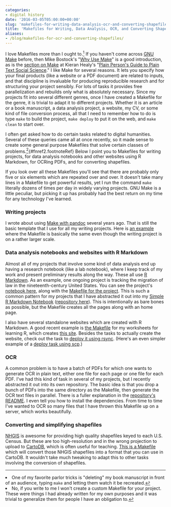 ```yaml
---
categories:
- digital history
date: '2016-03-05T05:00:00+00:00'
slug: 'makefiles-for-writing-data-analysis-ocr-and-converting-shapefiles'
title: 'Makefiles for Writing, Data Analysis, OCR, and Converting Shapefiles'
aliases:
- /blog/makefiles-for-ocr-and-converting-shapefiles/
---
```


I love Makefiles more than I ought to.[<sup>1</sup>](#fn1) If you haven't come across [GNU Make](https://www.gnu.org/software/make/) before, then Mike Bostock's "[Why Use Make](https://bost.ocks.org/mike/make/)" is a good introduction, as is the [section on Make](http://plain-text.co/make.html) at Kieran Healy's "[Plain Person's Guide to Plain Text Social Science](http://plain-text.co/)." I like Make for several reasons. It lets you specify how your final products (like a website or a PDF document) are related to inputs, and that discipline is invaluable for producing reproducible research and for structuring your project sensibly. For lots of tasks it provides free parallelization and rebuilds only what is absolutely necessary. Since my projects fit into several different genres, once I have created a Makefile for the genre, it is trivial to adapt it to different projects. Whether it is an article or a book manuscript, a data analysis project, a website, my CV, or some kind of file conversion process, all that I need to remember how to do is type `make` to build the project, `make deploy` to put it on the web, and `make clean` to start over.

<!--more-->
I often get asked how to do certain tasks related to digital humanities. Several of these queries came all at once recently, so it made sense to create some general purpose Makefiles that solve certain classes of problems.[<sup>2</sup>](#fn2){\#fnref2.footnoteRef} Below I point you to Makefiles for writing projects, for data analysis notebooks and other websites using R Markdown, for OCRing PDFs, and for converting shapefiles.

If you look over all these Makefiles you'll see that there are probably only five or six elements which are repeated over and over. It doesn't take many lines in a Makefile to get powerful results, yet I run the command `make` literally dozens of times per day in widely varying projects. GNU Make is a little peculiar, but picking it up has probably had the best return on my time for any technology I've learned.

### Writing projects

I wrote about using [Make with pandoc](http://lincolnmullen.com/blog/make-and-pandoc/) several years ago. That is still the basic template that I use for all my writing projects. Here is [an example](https://github.com/lmullen/dissertation/blob/master/Makefile) where the Makefile is basically the same even though the writing project is on a rather larger scale.

### Data analysis notebooks and websites with R Markdown

Almost all of my projects that involve some kind of data analysis end up having a research notebook (like a lab notebook), where I keep track of my work and present preliminary results along the way. These all use [R Markdown](http://rmarkdown.rstudio.com/). As an example, one ongoing project is tracking the migration of law in the nineteenth-century United States. You can see the project's [notebook here](http://lmullen.github.io/civil-procedure-codes/), along with the [Makefile for the project](https://github.com/lmullen/civil-procedure-codes/blob/master/Makefile). This is such a common pattern for my projects that I have abstracted it out into my [Simple R Markdown Notebook](https://lmullen.github.io/rmd-notebook/) ([repository here](https://github.com/lmullen/rmd-notebook)). This is intentionally as bare bones as possible, but the Makefile creates all the pages along with an home page.

I also have several standalone websites which are created with R Markdown. A good recent example is [the Makefile](https://github.com/lmullen/worksheets/blob/master/Makefile) for my worksheets for learning R, which creates [this site](https://dh-r.lincolnmullen.com/worksheets.html). Besides the tasks to actually create the website, check out the task to [deploy it using rsync](https://github.com/lmullen/worksheets/blob/master/Makefile#L14). (Here's an even simpler example of a [deploy task using scp](https://github.com/lmullen/CV/blob/master/Makefile#L14).)

### OCR

A common problem is to have a batch of PDFs for which one wants to generate OCR in plain text, either one file for each page or one file for each PDF. I've had this kind of task in several of my projects, but I recently abstracted it out into its own repository. The basic idea is that you drop a bunch of PDFs into the same directory as the Makefile, then generate the OCR text files in parallel. There is a fuller explanation in the [repository's README](https://github.com/lmullen/ocr-makefile). I even tell you how to install the dependencies. From time to time I've wanted to OCR so many files that I have thrown this Makefile up on a server, which works beautifully.

### Converting and simplifying shapefiles

[NHGIS](https://www.nhgis.org/) is awesome for providing high quality shapefiles keyed to each U.S. Census. But these are too high-resolution and in the wrong projection to upload to [CartoDB](https://cartodb.com/), which is often useful for teaching. [This is a Makefile](https://github.com/lmullen/nghis-simplifier) which will convert those NHGIS shapefiles into a format that you can use in CartoDB. It wouldn't take much tweaking to adapt this to other tasks involving the conversion of shapefiles.
<section class="footnotes">

------------------------------------------------------------------------

<li id="fn1">
One of my favorite parlor tricks is "deleting" my book manuscript in front of an audience, typing <code>make</code> and letting them watch it be recreated.<a href="#fnref1">↩</a>
</li>
<li id="fn2">
No, if you write to me I won't create a custom Makefile for your project. These were things I had already written for my own purposes and it was trivial to generalize them for people I have an obligation to.<a href="#fnref2">↩</a>
</li>
</section>
